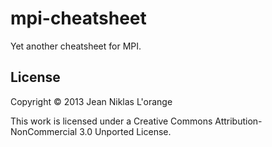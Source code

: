 # mpi-cheatsheet

Yet another cheatsheet for MPI.

## License

Copyright © 2013 Jean Niklas L'orange

This work is licensed under a Creative Commons Attribution-NonCommercial 3.0
Unported License.
